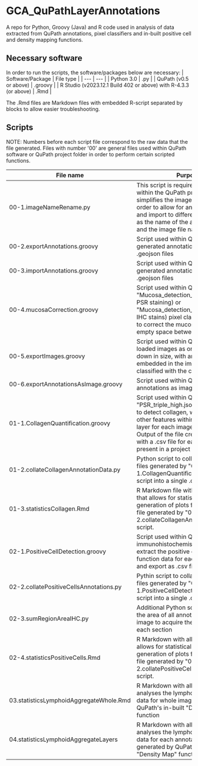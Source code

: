 # GCA_QuPathLayerAnnotations
A repo for Python, Groovy (Java) and R code used in analysis of data extracted from QuPath annotations, pixel classifiers and in-built positive cell and density mapping functions. 

## Necessary software
In order to run the scripts, the software/packages below are necessary:
| Software/Package | File type |
| --- | --- |
| Python 3.0 | .py |
| QuPath (v0.5 or above) | .groovy |
| R Studio (v2023.12.1 Build 402 or above) with R-4.3.3 (or above) | .Rmd |

The .Rmd files are Markdown files with embedded R-script separated by blocks to allow easier troubleshooting.

## Scripts
NOTE: Numbers before each script file correspond to the raw data that the file generated. Files with number '00' are general files used within QuPath software or QuPath project folder in order to perform certain scripted functions.

| File name | Purpose |
| --- | --- |
| 00-1.imageNameRename.py | This script is required to be used within the QuPath project file. It simplifies the image file names in order to allow for annotation export and import to different project folder, as the name of the annotation file and the image file name must match |
| 00-2.exportAnnotations.groovy | Script used within QuPath to export generated annotations as .txt or .geojson files |
| 00-3.importAnnotations.groovy | Script used within QuPath to import generated annotations from .txt or .geojson files |
| 00-4.mucosaCorrection.groovy | Script used within QuPath, loads "Mucosa_detection_PSR.json" (for PSR staining) or "Mucosa_detection_IHC.json" (for IHC stains) pixel classifiers in order to correct the mucosa layer for all the empty space between villi |
| 00-5.exportImages.groovy | Script used within QuPath to export loaded images as original but scaled down in size, with annotations embedded in the image and finally classified with the collagen classifier |
| 00-6.exportAnnotationsAsImage.groovy | Script used within QuPath to export annotations as images |
| 01-1.CollagenQuantification.groovy | Script used within QuPath to run the "PSR_triple_high.json" pixel classifier to detect collagen, whitespace and other features within each annotated layer for each image within project. Output of the file creates a folder with a .csv file for each of the image present in a project folder |
| 01-2.collateCollagenAnnotationData.py | Python script to collate all the data files generated by "01-1.CollagenQuantification.groovy" script into a single .csv file |
| 01-3.statisticsCollagen.Rmd | R Markdown file with all the R code that allows for statistical analysis and generation of plots from the collated file generated by "01-2.collateCollagenAnnotationData.py" script. |
| 02-1.PositiveCellDetection.groovy | Script used within QuPath for immunohistochemistry images to extract the positive cell detection function data for each annotation and export as .csv files |
| 02-2.collatePositiveCellsAnnotations.py | Pythin script to collate all the data files generated by "02-1.PositiveCellDetection.groovy" script into a single .csv file |
| 02-3.sumRegionAreaIHC.py | Additional Python script to sum up the area of all annotations for each image to acquire the total area of each section |
| 02-4.statisticsPositiveCells.Rmd | R Markdown with all the R code that allows for statistical analysis and generation of plots from the collated file generated by "02-2.collatePositiveCellsAnnotations.py" script. |
| 03.statisticsLymphoidAggregateWhole.Rmd | R Markdown with all the R code that analyses the lymphoid aggregate data for whole image, generated by QuPath's in-built "Density Map" function |
| 04.statisticsLymphoidAggregateLayers | R Markdown with all the R code that analyses the lymphoid aggregate data for each annotations (layer), generated by QuPath's in-built "Density Map" function |